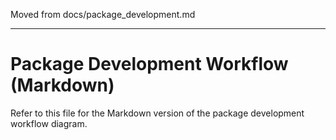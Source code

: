 Moved from docs/package_development.md

---

# Package Development Workflow (Markdown)

Refer to this file for the Markdown version of the package development workflow diagram.
